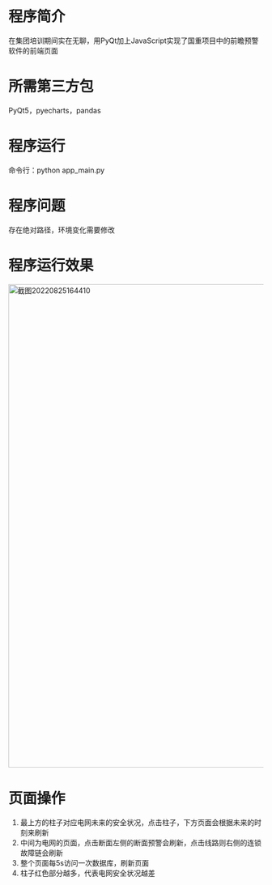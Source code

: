 # 程序简介
在集团培训期间实在无聊，用PyQt加上JavaScript实现了国重项目中的前瞻预警软件的前端页面

# 所需第三方包
PyQt5，pyecharts，pandas

# 程序运行
命令行：python app_main.py

# 程序问题
存在绝对路径，环境变化需要修改

# 程序运行效果
<img width="955" alt="截图20220825164410" src="https://user-images.githubusercontent.com/60685547/186637725-32db36d0-c703-46b7-8f4b-f3bab2bde0f1.png">

# 页面操作
1) 最上方的柱子对应电网未来的安全状况，点击柱子，下方页面会根据未来的时刻来刷新
2) 中间为电网的页面，点击断面左侧的断面预警会刷新，点击线路则右侧的连锁故障链会刷新
3) 整个页面每5s访问一次数据库，刷新页面
4) 柱子红色部分越多，代表电网安全状况越差
